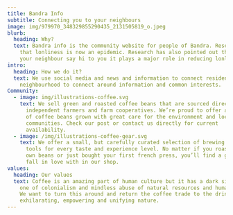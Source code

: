 ```yaml
---
title: Bandra Info
subtitle: Connecting you to your neighbours
image: img/979970_348329855290435_2131505819_o.jpeg
blurb:
  heading: Why?
  text: Bandra info is the community website for people of Bandra. Research shows
    that lonliness is now an epidemic. Research has also pointed out that if
    your neighbour say hi to you it plays a major role in reducing lonliness.
intro:
  heading: How we do it?
  text: We use social media and news and information to connect residents from the
    neighbourhood to connect around information and common interests.
Community:
  - image: img/illustrations-coffee.svg
    text: We sell green and roasted coffee beans that are sourced directly from
      independent farmers and farm cooperatives. We’re proud to offer a variety
      of coffee beans grown with great care for the environment and local
      communities. Check our post or contact us directly for current
      availability.
  - image: /img/illustrations-coffee-gear.svg
    text: We offer a small, but carefully curated selection of brewing gear and
      tools for every taste and experience level. No matter if you roast your
      own beans or just bought your first french press, you’ll find a gadget to
      fall in love with in our shop.
values:
  heading: Our values
  text: Coffee is an amazing part of human culture but it has a dark side too –
    one of colonialism and mindless abuse of natural resources and human lives.
    We want to turn this around and return the coffee trade to the drink’s
    exhilarating, empowering and unifying nature.
---
```

